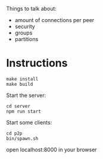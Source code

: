 
Things to talk about:

- amount of connections per peer
- security
- groups
- partitions

# Instructions

```
make install
make build
```

Start the server:

```
cd server
npm run start
```

Start some clients:

```
cd p2p
bin/spawn.sh
```

open localhost:8000 in your browser
